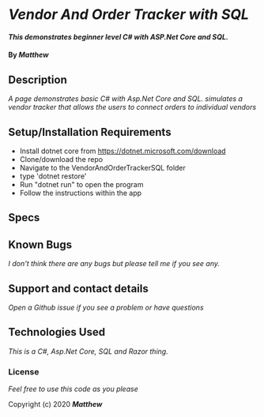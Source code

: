 
# _Vendor And Order Tracker with SQL_

#### _This demonstrates beginner level C# with ASP.Net Core and SQL._

#### By _**Matthew**_


## Description

_A page demonstrates basic C# with Asp.Net Core and SQL._
_simulates a vendor tracker that allows the users to connect orders to individual vendors_
     
## Setup/Installation Requirements
* Install dotnet core from https://dotnet.microsoft.com/download
* Clone/download the repo
* Navigate to the VendorAndOrderTrackerSQL folder
* type 'dotnet restore'
* Run "dotnet run" to open the program
* Follow the instructions within the app
## Specs


## Known Bugs

_I don't think there are any bugs but please tell me if you see any._

## Support and contact details

_Open a Github issue if you see a problem or have questions_

## Technologies Used

_This is a C#, Asp.Net Core, SQL and Razor thing._

### License

*Feel free to use this code as you please*

Copyright (c) 2020 **_Matthew_**